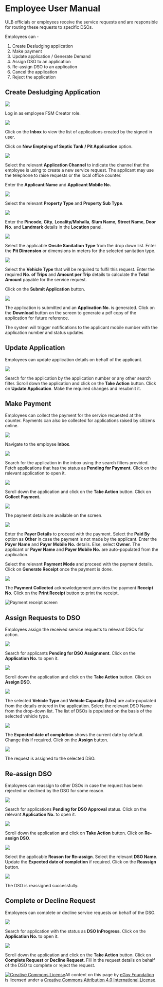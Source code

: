 # Employee User Manual

ULB officials or employees receive the service requests and are responsible for routing these requests to specific DSOs.

Employees can -

1. Create Desludging application
2. Make payment
3. Update application / Generate Demand
4. Assign DSO to an application
5. Re-assign DSO to an application
6. Cancel the application
7. Reject the application

## Create Desludging Application

![](../../../.gitbook/assets/emp-l1.png)

Log in as employee FSM Creator role.

![](../../../.gitbook/assets/cemp1.png)

Click on the **Inbox** to view the list of applications created by the signed in user.

Click on **New Emptying of Septic Tank / Pit Application** option.

![](../../../.gitbook/assets/cemp2.png)

Select the relevant **Application Channel** to indicate the channel that the employee is using to create a new service request. The applicant may use the telephone to raise requests or the local office counter.

Enter the **Applicant Name** and **Applicant Mobile No.**

![](../../../.gitbook/assets/cemp3.png)

Select the relevant **Property Type** and **Property Sub Type**.

![](../../../.gitbook/assets/cemp4.png)

Enter the **Pincode**, **City**, **Locality/Mohalla**, **Slum Name**, **Street Name**, **Door No.** and **Landmark** details in the **Location** panel.

![](../../../.gitbook/assets/cemp5.png)

Select the applicable **Onsite Sanitation Type** from the drop down list. Enter the **Pit Dimension** or dimensions in meters for the selected sanitation type.

![](../../../.gitbook/assets/cemp6.png)

Select the **Vehicle Type** that will be required to fulfil this request. Enter the required **No. of Trips** and **Amount per Trip** details to calculate the **Total Amount** payable for the service request.

Click on the **Submit Application** button.

![](../../../.gitbook/assets/cemp7.png)

The application is submitted and an **Application No.** is generated. Click on the **Download** button on the screen to generate a pdf copy of the application for future reference.

The system will trigger notifications to the applicant mobile number with the application number and status updates.

## Update Application

Employees can update application details on behalf of the applicant.

![](../../../.gitbook/assets/emp-update-app.png)

Search for the application by the application number or any other search filter. Scroll down the application and click on the **Take Action** button. Click on **Update Application**. Make the required changes and resubmit it.

## Make Payment

Employees can collect the payment for the service requested at the counter. Payments can also be collected for applications raised by citizens online.

![](../../../.gitbook/assets/emp-coll1.png)

Navigate to the employee **Inbox**.

![](../../../.gitbook/assets/emp-coll2.png)

Search for the application in the inbox using the search filters provided. Fetch applications that has the status as **Pending for Payment.** Click on the relevant application to open it.

![](../../../.gitbook/assets/emp-coll3.png)

Scroll down the application and click on the **Take Action** button. Click on **Collect Payment.**

![](../../../.gitbook/assets/emp-coll4.png)

The payment details are available on the screen.

![](../../../.gitbook/assets/emp-coll5.png)

Enter the **Payer Details** to proceed with the payment. Select the **Paid By** option as **Other** in case the payment is not made by the applicant. Enter the **Payer Name** and **Payer Mobile No.** details. Else, select **Owner**. The applicant or **Payer Name** and **Payer Mobile No.** are auto-populated from the application.

Select the relevant **Payment Mode** and proceed with the payment details. Click on **Generate Receipt** once the payment is done.

![](../../../.gitbook/assets/emp-coll6.png)

The **Payment Collected** acknowledgement provides the payment **Receipt No.** Click on the **Print Receipt** button to print the receipt.

![Payment receipt screen](../../../.gitbook/assets/emp10.png)

## Assign Requests to DSO

Employees assign the received service requests to relevant DSOs for action.

![](../../../.gitbook/assets/emp-dso-assign.png)

Search for applicants **Pending for DSO Assignment**. Click on the **Application No.** to open it.

![](../../../.gitbook/assets/emp-dso-assign1.png)

Scroll down the application and click on the **Take Action** button. Click on **Assign DSO**.

![](../../../.gitbook/assets/emp-dso-assign2.png)

The selected **Vehicle Type** and **Vehicle Capacity \(Ltrs\)** are auto-populated from the details entered in the application. Select the relevant DSO Name from the drop-down list. The list of DSOs is populated on the basis of the selected vehicle type.

![](../../../.gitbook/assets/emp-dso-assign3.png)

The **Expected date of completion** shows the current date by default. Change this if required. Click on the **Assign** button.

![](../../../.gitbook/assets/emp-dso-assign4.png)

The request is assigned to the selected DSO.

## Re-assign DSO

Employees can reassign to other DSOs in case the request has been rejected or declined by the DSO for some reason.

![](../../../.gitbook/assets/emp-dso-reassign.png)

Search for applications **Pending for DSO Approval** status. Click on the relevant **Application No.** to open it.

![](../../../.gitbook/assets/emp-dso-reassign1.png)

Scroll down the application and click on **Take Action** button. Click on **Re-assign DSO**.

![](../../../.gitbook/assets/emp-dso-reassign2.png)

Select the applicable **Reason for Re-assign**. Select the relevant **DSO Name**. Update the **Expected date of completion** if required. Click on the **Reassign** button.

![](../../../.gitbook/assets/emp-dso-reassign3.png)

The DSO is reassigned successfully.

## Complete or Decline Request

Employees can complete or decline service requests on behalf of the DSO.

![](../../../.gitbook/assets/emp-compl-req1.png)

Search for application with the status as **DSO InProgress**. Click on the **Application No.** to open it.

![](../../../.gitbook/assets/image%20%28104%29.png)

Scroll down the application and click on the **Take Action** button. Click on **Complete Request** or **Decline Request**. Fill in the request details on behalf of the DSO to complete or reject the request.

[![Creative Commons License](https://i.creativecommons.org/l/by/4.0/80x15.png)](http://creativecommons.org/licenses/by/4.0/)All content on this page by [eGov Foundation ](https://egov.org.in/)is licensed under a [Creative Commons Attribution 4.0 International License](http://creativecommons.org/licenses/by/4.0/).

